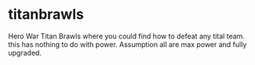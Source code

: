 # titanbrawls
Hero War Titan Brawls where you could find how to defeat any tital team. this has nothing to do with power. Assumption all are max power and fully upgraded. 
